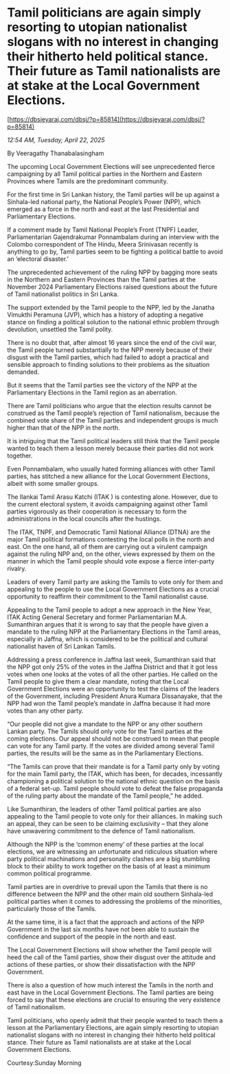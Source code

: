 # Tamil politicians are again simply resorting to utopian nationalist slogans with no interest in changing their hitherto held political stance. Their future as Tamil nationalists are at stake at the Local Government Elections.

[https://dbsjeyaraj.com/dbsj/?p=85814](https://dbsjeyaraj.com/dbsj/?p=85814)

*12:54 AM, Tuesday, April 22, 2025*

By Veeragathy Thanabalasingham

The upcoming Local Government Elections will see unprecedented fierce campaigning by all Tamil political parties in the Northern and Eastern Provinces where Tamils are the predominant community.

For the first time in Sri Lankan history, the Tamil parties will be up against a Sinhala-led national party, the National People’s Power (NPP), which emerged as a force in the north and east at the last Presidential and Parliamentary Elections.

If a comment made by Tamil National People’s Front (TNPF) Leader, Parliamentarian Gajendrakumar Ponnambalam during an interview with the Colombo correspondent of The Hindu, Meera Srinivasan recently is anything to go by, Tamil parties seem to be fighting a political battle to avoid an ‘electoral disaster.’

The unprecedented achievement of the ruling NPP by bagging more seats in the Northern and Eastern Provinces than the Tamil parties at the November 2024 Parliamentary Elections raised questions about the future of Tamil nationalist politics in Sri Lanka.

The support extended by the Tamil people to the NPP, led by the Janatha Vimukthi Peramuna (JVP), which has a history of adopting a negative stance on finding a political solution to the national ethnic problem through devolution, unsettled the Tamil polity.

There is no doubt that, after almost 16 years since the end of the civil war, the Tamil people turned substantially to the NPP merely because of their disgust with the Tamil parties, which had failed to adopt a practical and sensible approach to finding solutions to their problems as the situation demanded.

But it seems that the Tamil parties see the victory of the NPP at the Parliamentary Elections in the Tamil region as an aberration.

There are Tamil politicians who argue that the election results cannot be construed as the Tamil people’s rejection of Tamil nationalism, because the combined vote share of the Tamil parties and independent groups is much higher than that of the NPP in the north.

It is intriguing that the Tamil political leaders still think that the Tamil people wanted to teach them a lesson merely because their parties did not work together.

Even Ponnambalam, who usually hated forming alliances with other Tamil parties, has stitched a new alliance for the Local Government Elections, albeit with some smaller groups.

The Ilankai Tamil Arasu Katchi (ITAK ) is contesting alone. However, due to the current electoral system, it avoids campaigning against other Tamil parties vigorously as their cooperation is necessary to form the administrations in the local councils after the hustings.

The ITAK, TNPF, and Democratic Tamil National Alliance (DTNA) are the major Tamil political formations contesting the local polls in the north and east. On the one hand, all of them are carrying out a virulent campaign against the ruling NPP and, on the other, views expressed by them on the manner in which the Tamil people should vote expose a fierce inter-party rivalry.

Leaders of every Tamil party are asking the Tamils to vote only for them and appealing to the people to use the Local Government Elections as a crucial opportunity to reaffirm their commitment to the Tamil nationalist cause.

Appealing to the Tamil people to adopt a new approach in the New Year, ITAK Acting General Secretary and former Parliamentarian M.A. Sumanthiran argues that it is wrong to say that the people have given a mandate to the ruling NPP at the Parliamentary Elections in the Tamil areas, especially in Jaffna, which is considered to be the political and cultural nationalist haven of Sri Lankan Tamils.

Addressing a press conference in Jaffna last week, Sumanthiran said that the NPP got only 25% of the votes in the Jaffna District and that it got less votes when one looks at the votes of all the other parties. He called on the Tamil people to give them a clear mandate, noting that the Local Government Elections were an opportunity to test the claims of the leaders of the Government, including President Anura Kumara Dissanayake, that the NPP had won the Tamil people’s mandate in Jaffna because it had more votes than any other party.

“Our people did not give a mandate to the NPP or any other southern Lankan party. The Tamils should only vote for the Tamil parties at the coming elections. Our appeal should not be construed to mean that people can vote for any Tamil party. If the votes are divided among several Tamil parties, the results will be the same as in the Parliamentary Elections.

“The Tamils can prove that their mandate is for a Tamil party only by voting for the main Tamil party, the ITAK, which has been, for decades, incessantly championing a political solution to the national ethnic question on the basis of a federal set-up. Tamil people should vote to defeat the false propaganda of the ruling party about the mandate of the Tamil people,” he added.

Like Sumanthiran, the leaders of other Tamil political parties are also appealing to the Tamil people to vote only for their alliances. In making such an appeal, they can be seen to be claiming exclusivity – that they alone have unwavering commitment to the defence of Tamil nationalism.

Although the NPP is the ‘common enemy’ of these parties at the local elections, we are witnessing an unfortunate and ridiculous situation where party political machinations and personality clashes are a big stumbling block to their ability to work together on the basis of at least a minimum common political programme.

Tamil parties are in overdrive to prevail upon the Tamils that there is no difference between the NPP and the other main old southern Sinhala-led political parties when it comes to addressing the problems of the minorities, particularly those of the Tamils.

At the same time, it is a fact that the approach and actions of the NPP Government in the last six months have not been able to sustain the confidence and support of the people in the north and east.

The Local Government Elections will show whether the Tamil people will heed the call of the Tamil parties, show their disgust over the attitude and actions of these parties, or show their dissatisfaction with the NPP Government.

There is also a question of how much interest the Tamils in the north and east have in the Local Government Elections. The Tamil parties are being forced to say that these elections are crucial to ensuring the very existence of Tamil nationalism.

Tamil politicians, who openly admit that their people wanted to teach them a lesson at the Parliamentary Elections, are again simply resorting to utopian nationalist slogans with no interest in changing their hitherto held political stance. Their future as Tamil nationalists are at stake at the Local Government Elections.

Courtesy:Sunday Morning

